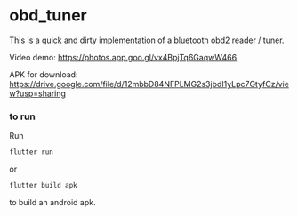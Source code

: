 # obd_tuner

This is a quick and dirty implementation of a bluetooth obd2 reader / tuner.

Video demo: https://photos.app.goo.gl/vx4BpjTq6GaqwW466 

APK for download: https://drive.google.com/file/d/12mbbD84NFPLMG2s3jbdI1yLpc7GtyfCz/view?usp=sharing

### to run
Run
```bash
flutter run
```
or 
```bash
flutter build apk
```
to build an android apk.

